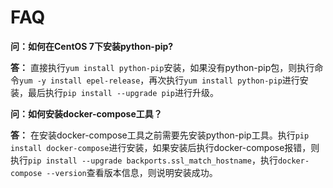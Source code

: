 # FAQ

**问：如何在CentOS 7下安装python-pip?**

**答：** 直接执行`yum install python-pip`安装，如果没有python-pip包，则执行命令`yum -y install epel-release`，再次执行`yum install python-pip`进行安装，最后执行`pip install --upgrade pip`进行升级。

**问：如何安装docker-compose工具？**

**答：** 在安装docker-compose工具之前需要先安装python-pip工具。执行`pip install docker-compose`进行安装，如果安装后执行docker-compose报错，则执行`pip install --upgrade backports.ssl_match_hostname`，执行`docker-compose --version`查看版本信息，则说明安装成功。

